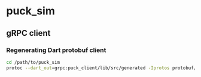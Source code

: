 # puck_sim

## gRPC client

### Regenerating Dart protobuf client

```zsh
cd /path/to/puck_sim
protoc --dart_out=grpc:puck_client/lib/src/generated -Iprotos protobuf/api.proto
```
